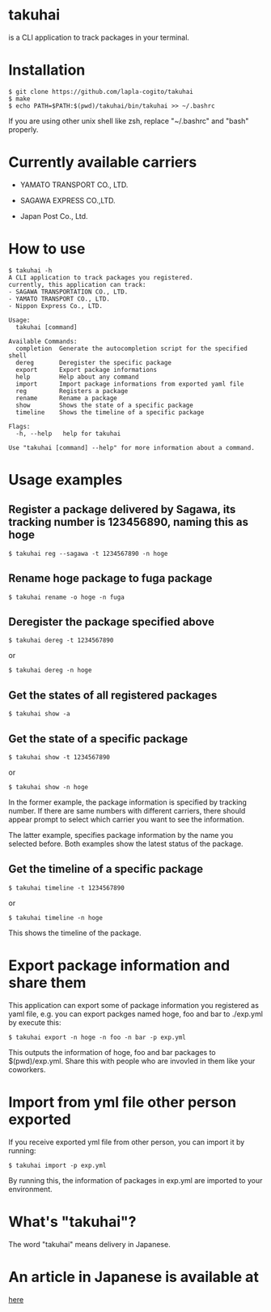 # takuhai

is a CLI application to track packages in your terminal.

# Installation
```
$ git clone https://github.com/lapla-cogito/takuhai
$ make
$ echo PATH=$PATH:$(pwd)/takuhai/bin/takuhai >> ~/.bashrc
```

If you are using other unix shell like zsh, replace "~/.bashrc" and "bash" properly.

# Currently available carriers

- YAMATO TRANSPORT CO., LTD.

- SAGAWA EXPRESS CO.,LTD.

- Japan Post Co., Ltd.

# How to use

```
$ takuhai -h
A CLI application to track packages you registered.
currently, this application can track:
- SAGAWA TRANSPORTATION CO., LTD.
- YAMATO TRANSPORT CO., LTD.
- Nippon Express Co., LTD.

Usage:
  takuhai [command]

Available Commands:
  completion  Generate the autocompletion script for the specified shell
  dereg       Deregister the specific package
  export      Export package informations
  help        Help about any command
  import      Import package informations from exported yaml file
  reg         Registers a package
  rename      Rename a package
  show        Shows the state of a specific package
  timeline    Shows the timeline of a specific package

Flags:
  -h, --help   help for takuhai

Use "takuhai [command] --help" for more information about a command.
```

# Usage examples

## Register a package delivered by Sagawa, its tracking number is 123456890, naming this as hoge

```
$ takuhai reg --sagawa -t 1234567890 -n hoge
```

## Rename hoge package to fuga package

```
$ takuhai rename -o hoge -n fuga
```

## Deregister the package specified above

```
$ takuhai dereg -t 1234567890
```

or

```
$ takuhai dereg -n hoge
```

## Get the states of all registered packages

```
$ takuhai show -a
```

## Get the state of a specific package

```
$ takuhai show -t 1234567890
```

or

```
$ takuhai show -n hoge
```

In the former example, the package information is specified by tracking number. If there are same numbers with different carriers, there should appear prompt to select which carrier you want to see the information.

The latter example, specifies package information by the name you selected before. Both examples show the latest status of the package.

## Get the timeline of a specific package

```
$ takuhai timeline -t 1234567890
```

or

```
$ takuhai timeline -n hoge
```

This shows the timeline of the package.

# Export package information and share them

This application can export some of package information you registered as yaml file, e.g. you can export packges named hoge, foo and bar to ./exp.yml by execute this:

```
$ takuhai export -n hoge -n foo -n bar -p exp.yml
```

This outputs the information of hoge, foo and bar packages to $(pwd)/exp.yml. Share this with people who are invovled in them like your coworkers.

# Import from yml file other person exported

If you receive exported yml file from other person, you can import it by running:

```
$ takuhai import -p exp.yml
```

By running this, the information of packages in exp.yml are imported to your environment.

# What's "takuhai"?

The word "takuhai" means delivery in Japanese.

# An article in Japanese is available at

[here](https://lapla.dev/posts/takuhai/)
